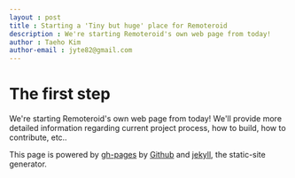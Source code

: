 ```yaml
---
layout : post
title : Starting a 'Tiny but huge' place for Remoteroid
description : We're starting Remoteroid's own web page from today!
author : Taeho Kim
author-email : jyte82@gmail.com
---
```

# The first step
We're starting Remoteroid's own web page from today! We'll provide more detailed information regarding current project process, how to build, how to contribute, etc..  

This page is powered by [gh-pages](http://pages.github.com/) by [Github](http://github.com) and [jekyll](https://github.com/mojombo/jekyll), the static-site generator.
